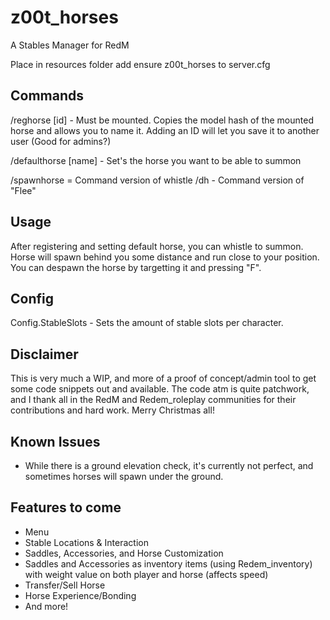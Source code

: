 # z00t_horses
A Stables Manager for RedM

Place in resources folder
add ensure z00t_horses to server.cfg

Commands
----------

/reghorse [id] - Must be mounted. Copies the model hash of the mounted horse and allows you to name it. Adding an ID will let you save it to another user (Good for admins?)

/defaulthorse [name] - Set's the horse you want to be able to summon

/spawnhorse = Command version of whistle
/dh - Command version of "Flee"


Usage
--------
After registering and setting default horse, you can whistle to summon. Horse will spawn behind you some distance and run close to your position. You can despawn the horse by targetting it and pressing "F".


Config
--------
Config.StableSlots - Sets the amount of stable slots per character.


Disclaimer
------------
This is very much a WIP, and more of a proof of concept/admin tool to get some code snippets out and available. The code atm is quite patchwork, and I thank all in the RedM and Redem_roleplay communities for their contributions and hard work. Merry Christmas all!


Known Issues
-------------
- While there is a ground elevation check, it's currently not perfect, and sometimes horses will spawn under the ground.


Features to come
-----------------
* Menu
* Stable Locations & Interaction
* Saddles, Accessories, and Horse Customization
* Saddles and Accessories as inventory items (using Redem_inventory) with weight value on both player and horse (affects speed)
* Transfer/Sell Horse
* Horse Experience/Bonding
* And more!
